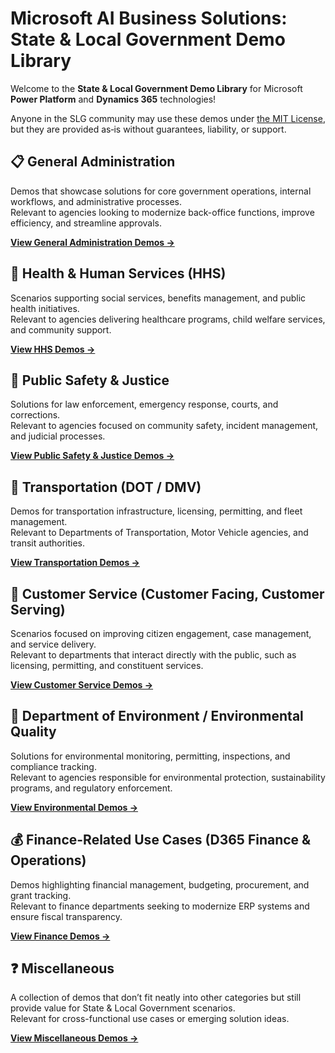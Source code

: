 # Microsoft AI Business Solutions: State & Local Government Demo Library

Welcome to the **State & Local Government Demo Library** for Microsoft **Power Platform** and **Dynamics 365** technologies!

Anyone in the SLG community may use these demos under [the MIT License](../LICENSE), but they are provided as‑is without guarantees, liability, or support.

## 📋 General Administration
Demos that showcase solutions for core government operations, internal workflows, and administrative processes.  
Relevant to agencies looking to modernize back-office functions, improve efficiency, and streamline approvals.  

**[View General Administration Demos →](./administration/)**

## 🏥 Health & Human Services (HHS)
Scenarios supporting social services, benefits management, and public health initiatives.  
Relevant to agencies delivering healthcare programs, child welfare services, and community support.  

**[View HHS Demos →](./HHS/)**

## 🚓 Public Safety & Justice
Solutions for law enforcement, emergency response, courts, and corrections.  
Relevant to agencies focused on community safety, incident management, and judicial processes.  

**[View Public Safety & Justice Demos →](./PSJ/)**

## 🚦 Transportation (DOT / DMV)
Demos for transportation infrastructure, licensing, permitting, and fleet management.  
Relevant to Departments of Transportation, Motor Vehicle agencies, and transit authorities.  

**[View Transportation Demos →](./transportation/)**

## 🤝 Customer Service (Customer Facing, Customer Serving) 
Scenarios focused on improving citizen engagement, case management, and service delivery.  
Relevant to departments that interact directly with the public, such as licensing, permitting, and constituent services.  

**[View Customer Service Demos →](./customer-service/)**

## 🌱 Department of Environment / Environmental Quality
Solutions for environmental monitoring, permitting, inspections, and compliance tracking.  
Relevant to agencies responsible for environmental protection, sustainability programs, and regulatory enforcement.  

**[View Environmental Demos →](./environment/)**

## 💰 Finance-Related Use Cases (D365 Finance & Operations) 
Demos highlighting financial management, budgeting, procurement, and grant tracking.  
Relevant to finance departments seeking to modernize ERP systems and ensure fiscal transparency.  

**[View Finance Demos →](./finance/)**

## ❓ Miscellaneous
A collection of demos that don’t fit neatly into other categories but still provide value for State & Local Government scenarios.  
Relevant for cross-functional use cases or emerging solution ideas.  

**[View Miscellaneous Demos →](./misc/)**